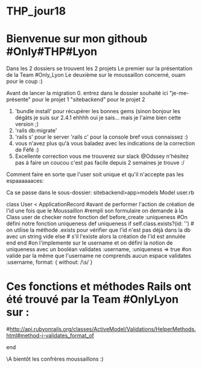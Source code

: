 # THP_jour18

# Bienvenue sur mon githoub #Only#THP#Lyon 

Dans les 2 dossiers se trouvent les 2 projets
Le premier sur la présentation de la Team #Only_Lyon
Le deuxième sur le moussaillon concerné, ouam pour le coup :)


Avant de lancer la migration
0. entrez dans le dossier souhaité ici "je-me-présente" pour le projet 1 "sitebackend" pour le projet 2
1. 'bundle install' pour récupérer les bonnes gems (sinon bonjour les dégâts je suis sur 2.4.1 ehhhh oui je sais... mais je l'aime bien cette version ;)
2. 'rails db:migrate'
3. 'rails s' pour le server 'rails c' pour la console bref vous connaissez :)
4. vous n'avez plus qu'à vous baladez avec les indications de la correction de Féfé :)
5. Excellente correction vous me trouverez sur slack @Odssey n'hésitez pas à faire un coucou c'est pas facile depuis 2 semaines je trouve :/

Comment faire en sorte que l'user soit unique et qu'il n'accepte pas les espaaaaaaces:

Ca se passe dans le sous-dossier:
sitebackend>app>models
Model user.rb

class User < ApplicationRecord
#avant de performer l'action de création de l'id une fois que le Moussaillon
#rempli son formulaire on demande à la Class user de checker notre fonction def
  before_create :uniqueness
#On défini notre fonction uniqueness
  def uniqueness
    if self.class.exists?(id: '')
      # on utilise la méthode .exists pour vérifier que l'id n'est pas déjà dans la db avec un string vide
    else
      # s'il l'existe alors la création de l'id est annulée
    end
  end
  #on l'implemente sur le username et on défini la notion de uniqueness avec un booléan
  validates :username, :uniqueness => true
  #on valide par la même que l'username ne comprends aucun espace
  validates :username, format: { without: /\s/ }
# Ces fonctions et méthodes Rails ont été trouvé par la Team #OnlyLyon sur :
#http://api.rubyonrails.org/classes/ActiveModel/Validations/HelperMethods.html#method-i-validates_format_of

end

\A bientôt les confrères moussaillons :)
